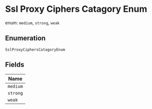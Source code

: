
# Ssl Proxy Ciphers Catagory Enum

enum: `medium`, `strong`, `weak`

## Enumeration

`SslProxyCiphersCatagoryEnum`

## Fields

| Name |
|  --- |
| `medium` |
| `strong` |
| `weak` |

